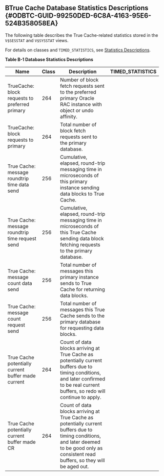 

## BTrue Cache Database Statistics Descriptions {#ODBTC-GUID-99250DED-6C8A-4163-95E6-524B358058EA}

The following table describes the True Cache-related statistics stored in the `V$SESSTAT` and `V$SYSSTAT` views. 

For details on classes and `TIMED_STATISTICS`, see [Statistics Descriptions](https://docs.oracle.com/pls/topic/lookup?ctx=en/database/oracle/oracle-database/23&id=REFRN-GUID-2FBC1B7E-9123-41DD-8178-96176260A639). 

**Table B-1 Database Statistics Descriptions**

Name | Class | Description | TIMED_STATISTICS  
---|---|---|---  
TrueCache: block requests to preferred primary | 264 | Number of block fetch requests sent to the preferred primary Oracle RAC instance with object or undo affinity. |   
TrueCache: block requests to primary | 264 | Total number of block fetch requests sent to the primary database. |   
True Cache: message roundtrip time data send | 256 | Cumulative, elapsed, round-trip messaging time in microseconds of this primary instance sending data blocks to True Cache. |   
True Cache: message roundtrip time request send | 256 | Cumulative, elapsed, round-trip messaging time in microseconds of this True Cache sending data block fetching requests to the primary database. |   
True Cache: message count data send | 256 | Total number of messages this primary instance sends to True Cache for returning data blocks. |   
True Cache: message count request send | 256 | Total number of messages this True Cache sends to the primary database for requesting data blocks. |   
True Cache potentially current buffer made current | 264 | Count of data blocks arriving at True Cache as potentially current buffers due to timing conditions, and later confirmed to be real current buffers, so redo will continue to apply. |   
True Cache potentially current buffer made CR | 264 | Count of data blocks arriving at True Cache as potentially current buffers due to timing conditions, and later deemed to be good only as consistent read buffers, so they will be aged out. | 
